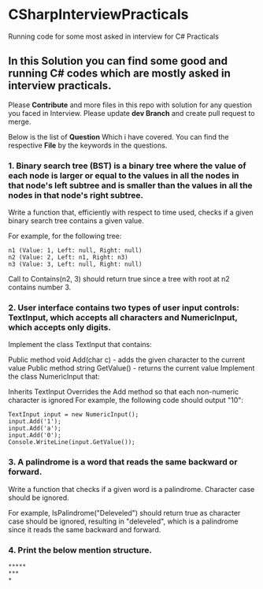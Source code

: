 # CSharpInterviewPracticals
Running code for some most asked in interview for C# Practicals

## In this Solution you can find some good and running C# codes which are mostly asked in interview practicals.

Please **Contribute** and more files in this repo with solution for any question you faced in Interview. Please update **dev Branch** and create pull request to merge.

Below is the list of **Question** Which i have covered. You can find the respective **File** by the keywords in the questions.

### 1. Binary search tree (BST) is a binary tree where the value of each node is larger or equal to the values in all the nodes in that node's left subtree and is smaller than the values in all the nodes in that node's right subtree.

Write a function that, efficiently with respect to time used, checks if a given binary search tree contains a given value.

For example, for the following tree:
```
n1 (Value: 1, Left: null, Right: null)
n2 (Value: 2, Left: n1, Right: n3)
n3 (Value: 3, Left: null, Right: null)
```
Call to Contains(n2, 3) should return true since a tree with root at n2 contains number 3.

### 2. User interface contains two types of user input controls: TextInput, which accepts all characters and NumericInput, which accepts only digits.

Implement the class TextInput that contains:

Public method void Add(char c) - adds the given character to the current value
Public method string GetValue() - returns the current value
Implement the class NumericInput that:

Inherits TextInput
Overrides the Add method so that each non-numeric character is ignored
For example, the following code should output "10":
```
TextInput input = new NumericInput();
input.Add('1');
input.Add('a');
input.Add('0');
Console.WriteLine(input.GetValue());
```

### 3. A palindrome is a word that reads the same backward or forward.

Write a function that checks if a given word is a palindrome. Character case should be ignored.

For example, IsPalindrome("Deleveled") should return true as character case should be ignored, resulting in "deleveled", which is a palindrome since it reads the same backward and forward.

### 4. Print the below mention structure.

```
*****
***
*
```
